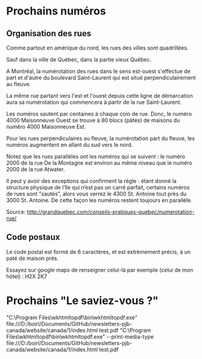 
# Prochains numéros

## Organisation des rues

Comme partout en amérique du nord, les rues des villes sont quadrillées.

Sauf dans la ville de Québec, dans la partie vieux Québec.

A Montréal, la numérotation des rues dans le sens est-ouest s'effectue de part et d'autre du boulevard Saint-Laurent qui est situé perpendiculairement au fleuve. 

La même rue partant vers l'est et l'ouest depuis cette ligne de démarcation aura sa numérotation qui commencera à partir de la rue Saint-Laurent. 

Les numéros sautent par centaines à chaque coin de rue. Donc, le numéro 4000 Maisonneuve Ouest se trouve à 80 blocs (pâtés) de maisons du numéro 4000 Maisonneuve Est. 

Pour les rues perpendiculaires au fleuve, la numérotation part du fleuve, les numéros augmentent en allant du sud vers le nord. 

Notez que les rues parallèles ont les numéros qui se suivent : le numéro 2000 de la rue De la Montagne est environ au même niveau que le numéro 2000 de la rue Atwater. 

Il peut y avoir des exceptions qui confirment la règle : étant donné la structure physique de l’île qui n’est pas un carré parfait, certains numéros de rues sont "sautés", alors  vous verrez le 4300 St. Antoine tout près du 3000 St. Antoine. De cette façon les numéros restent toujours en parallèle.

Source: http://grandquebec.com/conseils-pratiques-quebec/numerotation-rue/

## Code postaux

Le code postal est formé de 6 caractères, et est extrèmement précis, à un paté de maison près. 

Essayez sur google maps de renseigner celui-là par exemple (celui de mon hôtel) :  H2X 2K7

# Prochains "Le saviez-vous ?"





"C:\Program Files\wkhtmltopdf\bin\wkhtmltopdf.exe" file:///D:/boirl/Documents/GitHub/newsletters-pjb-canada/website/canada/1/index.html test.pdf
"C:\Program Files\wkhtmltopdf\bin\wkhtmltopdf.exe" --print-media-type  file:///D:/boirl/Documents/GitHub/newsletters-pjb-canada/website/canada/1/index.html test.pdf